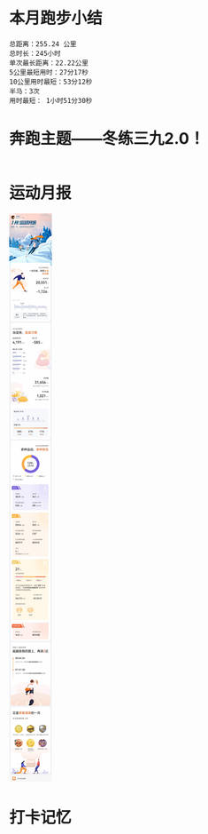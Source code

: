 # 本月跑步小结
```
总距离：255.24 公里
总时长：245小时
单次最长距离：22.22公里
5公里最短用时：27分17秒
10公里用时最短：53分12秒
半马：3次
用时最短： 1小时51分30秒
```

# 奔跑主题——冬练三九2.0！
```

```

#  运动月报
![2022年1月](./月报_202201.jpg)


# 打卡记忆
```

```
